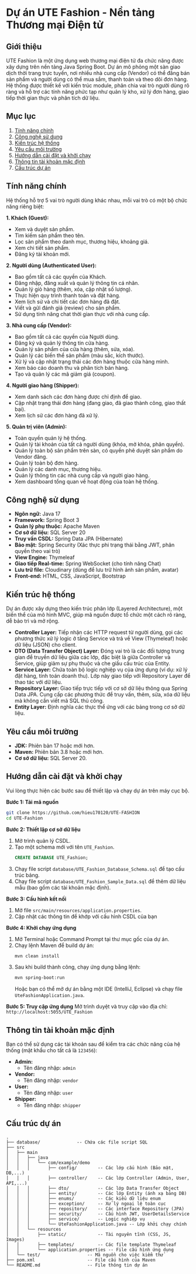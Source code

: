 # **Dự án UTE Fashion - Nền tảng Thương mại Điện tử**

## **Giới thiệu**

UTE Fashion là một ứng dụng web thương mại điện tử đa chức năng được xây dựng trên nền tảng Java Spring Boot. Dự án mô phỏng một sàn giao dịch thời trang trực tuyến, nơi nhiều nhà cung cấp (Vendor) có thể đăng bán sản phẩm và người dùng có thể mua sắm, thanh toán và theo dõi đơn hàng. Hệ thống được thiết kế với kiến trúc module, phân chia vai trò người dùng rõ ràng và hỗ trợ các tính năng phức tạp như quản lý kho, xử lý đơn hàng, giao tiếp thời gian thực và phân tích dữ liệu.

## **Mục lục**

1.  [Tính năng chính](#tinh-nang-chinh)
2.  [Công nghệ sử dụng](#cong-nghe-su-dung)
3.  [Kiến trúc hệ thống](#kien-truc-he-thong)
4.  [Yêu cầu môi trường](#yeu-cau-moi-truong)
5.  [Hướng dẫn cài đặt và khởi chạy](#huong-dan-cai-dat-va-khoi-chay)
6.  [Thông tin tài khoản mặc định](#thong-tin-tai-khoan-mac-dinh)
7.  [Cấu trúc dự án](#cau-truc-du-an)

## **Tính năng chính**

Hệ thống hỗ trợ 5 vai trò người dùng khác nhau, mỗi vai trò có một bộ chức năng riêng biệt:

**1. Khách (Guest):**
*   Xem và duyệt sản phẩm.
*   Tìm kiếm sản phẩm theo tên.
*   Lọc sản phẩm theo danh mục, thương hiệu, khoảng giá.
*   Xem chi tiết sản phẩm.
*   Đăng ký tài khoản mới.

**2. Người dùng (Authenticated User):**
*   Bao gồm tất cả các quyền của Khách.
*   Đăng nhập, đăng xuất và quản lý thông tin cá nhân.
*   Quản lý giỏ hàng (thêm, xóa, cập nhật số lượng).
*   Thực hiện quy trình thanh toán và đặt hàng.
*   Xem lịch sử và chi tiết các đơn hàng đã đặt.
*   Viết và gửi đánh giá (review) cho sản phẩm.
*   Sử dụng tính năng chat thời gian thực với nhà cung cấp.

**3. Nhà cung cấp (Vendor):**
*   Bao gồm tất cả các quyền của Người dùng.
*   Đăng ký và quản lý thông tin cửa hàng.
*   Quản lý sản phẩm của cửa hàng (thêm, sửa, xóa).
*   Quản lý các biến thể sản phẩm (màu sắc, kích thước).
*   Xử lý và cập nhật trạng thái các đơn hàng thuộc cửa hàng mình.
*   Xem báo cáo doanh thu và phân tích bán hàng.
*   Tạo và quản lý các mã giảm giá (coupon).

**4. Người giao hàng (Shipper):**
*   Xem danh sách các đơn hàng được chỉ định để giao.
*   Cập nhật trạng thái đơn hàng (đang giao, đã giao thành công, giao thất bại).
*   Xem lịch sử các đơn hàng đã xử lý.

**5. Quản trị viên (Admin):**
*   Toàn quyền quản lý hệ thống.
*   Quản lý tài khoản của tất cả người dùng (khóa, mở khóa, phân quyền).
*   Quản lý toàn bộ sản phẩm trên sàn, có quyền phê duyệt sản phẩm do Vendor đăng.
*   Quản lý toàn bộ đơn hàng.
*   Quản lý các danh mục, thương hiệu.
*   Quản lý thông tin các nhà cung cấp và người giao hàng.
*   Xem dashboard tổng quan về hoạt động của toàn hệ thống.

## **Công nghệ sử dụng**

*   **Ngôn ngữ:** Java 17
*   **Framework:** Spring Boot 3
*   **Quản lý phụ thuộc:** Apache Maven
*   **Cơ sở dữ liệu:** SQL Server 20
*   **Truy vấn CSDL:** Spring Data JPA (Hibernate)
*   **Bảo mật:** Spring Security (Xác thực phi trạng thái bằng JWT, phân quyền theo vai trò)
*   **View Engine:** Thymeleaf
*   **Giao tiếp Real-time:** Spring WebSocket (cho tính năng Chat)
*   **Lưu trữ file:** Cloudinary (dùng để lưu trữ hình ảnh sản phẩm, avatar)
*   **Front-end:** HTML, CSS, JavaScript, Bootstrap

## **Kiến trúc hệ thống**

Dự án được xây dựng theo kiến trúc phân lớp (Layered Architecture), một biến thể của mô hình MVC, giúp mã nguồn được tổ chức một cách rõ ràng, dễ bảo trì và mở rộng.

*   **Controller Layer:** Tiếp nhận các HTTP request từ người dùng, gọi các phương thức xử lý logic ở tầng Service và trả về View (Thymeleaf) hoặc dữ liệu (JSON) cho client.
*   **DTO (Data Transfer Object) Layer:** Đóng vai trò là các đối tượng trung gian để truyền dữ liệu giữa các lớp, đặc biệt là giữa Controller và Service, giúp giảm sự phụ thuộc và che giấu cấu trúc của Entity.
*   **Service Layer:** Chứa toàn bộ logic nghiệp vụ của ứng dụng (ví dụ: xử lý đặt hàng, tính toán doanh thu). Lớp này giao tiếp với Repository Layer để thao tác với dữ liệu.
*   **Repository Layer:** Giao tiếp trực tiếp với cơ sở dữ liệu thông qua Spring Data JPA. Cung cấp các phương thức để truy vấn, thêm, sửa, xóa dữ liệu mà không cần viết mã SQL thủ công.
*   **Entity Layer:** Định nghĩa các thực thể ứng với các bảng trong cơ sở dữ liệu.

## **Yêu cầu môi trường**

*   **JDK:** Phiên bản 17 hoặc mới hơn.
*   **Maven:** Phiên bản 3.8 hoặc mới hơn.
*   **Cơ sở dữ liệu:** SQL Server 20.

## **Hướng dẫn cài đặt và khởi chạy**

Vui lòng thực hiện các bước sau để thiết lập và chạy dự án trên máy cục bộ.

**Bước 1: Tải mã nguồn**
```bash
git clone https://github.com/hieu170120/UTE-FASHION
cd UTE-Fashion
```

**Bước 2: Thiết lập cơ sở dữ liệu**
1. Mở trình quản lý CSDL.
2. Tạo một schema mới với tên `UTE_Fashion`.
   ```sql
   CREATE DATABASE UTE_Fashion;
   ```
3. Chạy file script `database/UTE_Fashion_Database_Schema.sql` để tạo cấu trúc bảng.
4. Chạy file script `database/UTE_Fashion_Sample_Data.sql` để thêm dữ liệu mẫu (bao gồm các tài khoản mặc định).

**Bước 3: Cấu hình kết nối**
1. Mở file `src/main/resources/application.properties`.
2. Cập nhật các thông tin để khớp với cấu hình CSDL của bạn

**Bước 4: Khởi chạy ứng dụng**
1. Mở Terminal hoặc Command Prompt tại thư mục gốc của dự án.
2. Chạy lệnh Maven để build dự án:
   ```bash
   mvn clean install
   ```
3. Sau khi build thành công, chạy ứng dụng bằng lệnh:
   ```bash
   mvn spring-boot:run
   ```
   Hoặc bạn có thể mở dự án bằng một IDE (IntelliJ, Eclipse) và chạy file `UteFashionApplication.java`.

**Bước 5: Truy cập ứng dụng**
Mở trình duyệt và truy cập vào địa chỉ: `http://localhost:5055/UTE_Fashion`

## **Thông tin tài khoản mặc định**

Bạn có thể sử dụng các tài khoản sau để kiểm tra các chức năng của hệ thống (mật khẩu cho tất cả là `123456`):

*   **Admin:**
    *   Tên đăng nhập: `admin`
*   **Vendor:**
    *   Tên đăng nhập: `vendor`
*   **User:**
    *   Tên đăng nhập: `user`
*   **Shipper:**
    *   Tên đăng nhập: `shipper`

## **Cấu trúc dự án**

```
.
├── database/              -- Chứa các file script SQL
├── src
│   ├── main
│   │   ├── java
│   │   │   └── com/example/demo
│   │   │       ├── config/        -- Các lớp cấu hình (Bảo mật, DB,...)
│   │   │       ├── controller/    -- Các lớp Controller (Admin, User, API,...)
│   │   │       ├── dto/           -- Các lớp Data Transfer Object
│   │   │       ├── entity/        -- Các lớp Entity (ánh xạ bảng DB)
│   │   │       ├── enums/         -- Các kiểu dữ liệu enum
│   │   │       ├── exception/     -- Xử lý ngoại lệ toàn cục
│   │   │       ├── repository/    -- Các interface Repository (JPA)
│   │   │       ├── security/      -- Cấu hình JWT, UserDetailsService
│   │   │       ├── service/       -- Logic nghiệp vụ
│   │   │       └── UteFashionApplication.java -- Lớp khởi chạy chính
│   │   └── resources
│   │       ├── static/            -- Tài nguyên tĩnh (CSS, JS, Images)
│   │       ├── templates/         -- Các file template Thymeleaf
│   │       └── application.properties -- File cấu hình ứng dụng
│   └── test/                  -- Mã nguồn cho việc kiểm thử
├── pom.xml                    -- File cấu hình của Maven
└── README.md                  -- File thông tin dự án
```
